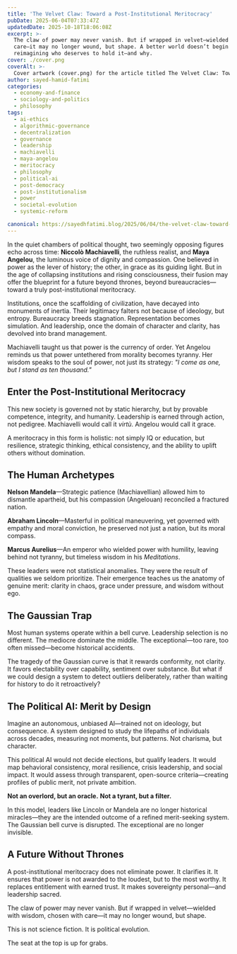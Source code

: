```yaml
---
title: 'The Velvet Claw: Toward a Post-Institutional Meritocracy'
pubDate: 2025-06-04T07:33:47Z
updatedDate: 2025-10-18T18:06:08Z
excerpt: >-
  The claw of power may never vanish. But if wrapped in velvet—wielded with wisdom, chosen with
  care—it may no longer wound, but shape. A better world doesn’t begin by abolishing power, but by
  reimagining who deserves to hold it—and why.
cover: ./cover.png
coverAlt: >-
  Cover artwork (cover.png) for the article titled The Velvet Claw: Toward a Post-Institutional Meritocracy.
author: sayed-hamid-fatimi
categories:
  - economy-and-finance
  - sociology-and-politics
  - philosophy
tags:
  - ai-ethics
  - algorithmic-governance
  - decentralization
  - governance
  - leadership
  - machiavelli
  - maya-angelou
  - meritocracy
  - philosophy
  - political-ai
  - post-democracy
  - post-institutionalism
  - power
  - societal-evolution
  - systemic-reform

canonical: https://sayedhfatimi.blog/2025/06/04/the-velvet-claw-toward-a-post-institutional-meritocracy/
---
```


In the quiet chambers of political thought, two seemingly opposing figures echo across time: **Niccolò Machiavelli**, the ruthless realist, and **Maya Angelou**, the luminous voice of dignity and compassion. One believed in power as the lever of history; the other, in grace as its guiding light. But in the age of collapsing institutions and rising consciousness, their fusion may offer the blueprint for a future beyond thrones, beyond bureaucracies—toward a truly post-institutional meritocracy.

Institutions, once the scaffolding of civilization, have decayed into monuments of inertia. Their legitimacy falters not because of ideology, but entropy. Bureaucracy breeds stagnation. Representation becomes simulation. And leadership, once the domain of character and clarity, has devolved into brand management.

Machiavelli taught us that power is the currency of order. Yet Angelou reminds us that power untethered from morality becomes tyranny. Her wisdom speaks to the soul of power, not just its strategy: *"I come as one, but I stand as ten thousand."*

## Enter the Post-Institutional Meritocracy

This new society is governed not by static hierarchy, but by provable competence, integrity, and humanity. Leadership is earned through action, not pedigree. Machiavelli would call it *virtù*. Angelou would call it grace.

A meritocracy in this form is holistic: not simply IQ or education, but resilience, strategic thinking, ethical consistency, and the ability to uplift others without domination.

## The Human Archetypes

**Nelson Mandela**—Strategic patience (Machiavellian) allowed him to dismantle apartheid, but his compassion (Angelouan) reconciled a fractured nation.

**Abraham Lincoln**—Masterful in political maneuvering, yet governed with empathy and moral conviction, he preserved not just a nation, but its moral compass.

**Marcus Aurelius**—An emperor who wielded power with humility, leaving behind not tyranny, but timeless wisdom in his *Meditations*.

These leaders were not statistical anomalies. They were the result of qualities we seldom prioritize. Their emergence teaches us the anatomy of genuine merit: clarity in chaos, grace under pressure, and wisdom without ego.

## The Gaussian Trap

Most human systems operate within a bell curve. Leadership selection is no different. The mediocre dominate the middle. The exceptional—too rare, too often missed—become historical accidents.

The tragedy of the Gaussian curve is that it rewards conformity, not clarity. It favors electability over capability, sentiment over substance. But what if we could design a system to detect outliers deliberately, rather than waiting for history to do it retroactively?

## The Political AI: Merit by Design

Imagine an autonomous, unbiased AI—trained not on ideology, but consequence. A system designed to study the lifepaths of individuals across decades, measuring not moments, but patterns. Not charisma, but character.

This political AI would not decide elections, but qualify leaders. It would map behavioral consistency, moral resilience, crisis leadership, and social impact. It would assess through transparent, open-source criteria—creating profiles of public merit, not private ambition.

**Not an overlord, but an oracle.** **Not a tyrant, but a filter.**

In this model, leaders like Lincoln or Mandela are no longer historical miracles—they are the intended outcome of a refined merit-seeking system. The Gaussian bell curve is disrupted. The exceptional are no longer invisible.

## A Future Without Thrones

A post-institutional meritocracy does not eliminate power. It clarifies it. It ensures that power is not awarded to the loudest, but to the most worthy. It replaces entitlement with earned trust. It makes sovereignty personal—and leadership sacred.

The claw of power may never vanish. But if wrapped in velvet—wielded with wisdom, chosen with care—it may no longer wound, but shape.

This is not science fiction. It is political evolution.

The seat at the top is up for grabs.
